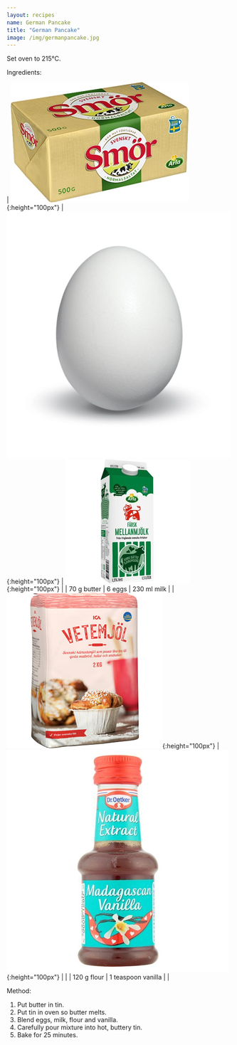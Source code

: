 ```yaml
---
layout: recipes
name: German Pancake
title: "German Pancake"
image: /img/germanpancake.jpg
---
```


Set oven to 215°C.

Ingredients:

| ![Butter](/img/butter.jpg){:height="100px"} | ![Egg](/img/egg.jpg){:height="100px"} | ![Milk](/img/milk.jpg){:height="100px"} |
| 70 g butter | 6 eggs | 230 ml milk |
| ![Flour](/img/flour.jpg){:height="100px"} | ![Vanilla](/img/vanilla.jpg){:height="100px"} | |
| 120 g flour | 1 teaspoon vanilla | |

Method:
1. Put butter in tin.
2. Put tin in oven so butter melts.
3. Blend eggs, milk, flour and vanilla.
4. Carefully pour mixture into hot, buttery tin.
7. Bake for 25 minutes.

